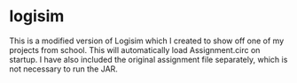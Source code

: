 # logisim
This is a modified version of Logisim which I created to show off one of my projects from school. This will automatically load Assignment.circ on startup. I have also included the original assignment file separately, which is not necessary to run the JAR.
